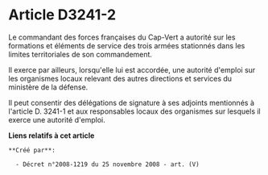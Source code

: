# Article D3241-2

Le commandant des forces françaises du Cap-Vert a autorité sur les formations et éléments de service des trois armées
stationnés dans les limites territoriales de son commandement.

Il exerce par ailleurs, lorsqu'elle lui est accordée, une autorité d'emploi sur les organismes locaux relevant des autres
directions et services du ministère de la défense.

Il peut consentir des délégations de signature à ses adjoints mentionnés à l'article D. 3241-1 et aux responsables locaux des
organismes sur lesquels il exerce une autorité d'emploi.

**Liens relatifs à cet article**

	**Créé par**:

	  - Décret n°2008-1219 du 25 novembre 2008 - art. (V)
